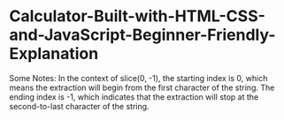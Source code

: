 # Calculator-Built-with-HTML-CSS-and-JavaScript-Beginner-Friendly-Explanation

Some Notes:
In the context of slice(0, -1), the starting index is 0, which means the extraction will begin from the first character of the string. 
The ending index is -1, which indicates that the extraction will stop at the second-to-last character of the string.

